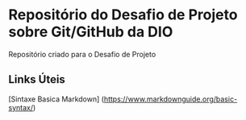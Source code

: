 # Repositório do Desafio de Projeto sobre Git/GitHub da DIO
Repositório criado para o Desafio de Projeto

## Links Úteis
[Sintaxe Basica Markdown] (https://www.markdownguide.org/basic-syntax/)
